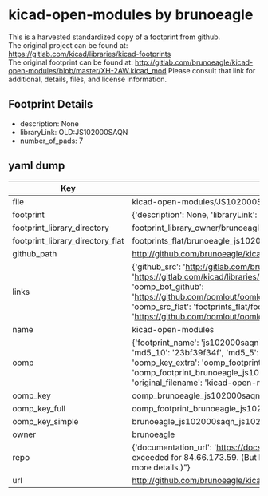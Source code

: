 # kicad-open-modules by brunoeagle  
This is a harvested standardized copy of a footprint from github.  
The original project can be found at:  
https://gitlab.com/kicad/libraries/kicad-footprints  
The original footprint can be found at:
http://gitlab.com/brunoeagle/kicad-open-modules/blob/master/XH-2AW.kicad_mod
Please consult that link for additional, details, files, and license information.  
## Footprint Details
* description: None  
* libraryLink: OLD:JS102000SAQN  
* number_of_pads: 7  
## yaml dump  
| Key | Value |  
| --- | --- |  
| file | kicad-open-modules/JS102000SAQN.kicad_mod |  
| footprint | {'description': None, 'libraryLink': 'OLD:JS102000SAQN', 'number_of_pads': 7} |  
| footprint_library_directory | footprint_library_owner/brunoeagle_kicad-open-modules |  
| footprint_library_directory_flat | footprints_flat/brunoeagle_js102000saqn_js102000saqn/working |  
| github_path | http://github.com/brunoeagle/kicad-open-modules/blob/master/JS102000SAQN.kicad_mod |  
| links | {'github_src': 'http://gitlab.com/brunoeagle/kicad-open-modules/blob/master/XH-2AW.kicad_mod', 'github_src_repo': 'https://gitlab.com/kicad/libraries/kicad-footprints', 'oomp_bot': 'footprints/brunoeagle_js102000saqn_js102000saqn/working', 'oomp_bot_github': 'https://github.com/oomlout/oomlout_oomp_footprint_bot/tree/main/footprints/brunoeagle_js102000saqn_js102000saqn/working', 'oomp_src_flat': 'footprints_flat/footprints_flat/brunoeagle_js102000saqn_js102000saqn/working', 'oomp_src_flat_github': 'https://github.com/oomlout/oomlout_oomp_footprint_src/tree/main/footprints_flat/brunoeagle_js102000saqn_js102000saqn/working'} |  
| name | kicad-open-modules |  
| oomp | {'footprint_name': 'js102000saqn', 'library_name': 'js102000saqn_kicad_mod', 'md5': '23bf39f34f9bfa138f01c983a08e31a0', 'md5_10': '23bf39f34f', 'md5_5': '23bf3', 'md5_6': '23bf39', 'oomp_key': 'oomp_brunoeagle_js102000saqn_js102000saqn', 'oomp_key_extra': 'oomp_footprint_brunoeagle_js102000saqn_js102000saqn', 'oomp_key_full': 'oomp_footprint_brunoeagle_js102000saqn_js102000saqn_23bf39', 'oomp_key_simple': 'brunoeagle_js102000saqn_js102000saqn', 'original_filename': 'kicad-open-modules/JS102000SAQN.kicad_mod', 'owner_name': 'brunoeagle'} |  
| oomp_key | oomp_brunoeagle_js102000saqn_js102000saqn |  
| oomp_key_full | oomp_footprint_brunoeagle_js102000saqn_js102000saqn |  
| oomp_key_simple | brunoeagle_js102000saqn_js102000saqn |  
| owner | brunoeagle |  
| repo | {'documentation_url': 'https://docs.github.com/rest/overview/resources-in-the-rest-api#rate-limiting', 'message': "API rate limit exceeded for 84.66.173.59. (But here's the good news: Authenticated requests get a higher rate limit. Check out the documentation for more details.)"} |  
| url | http://github.com/brunoeagle/kicad-open-modules |  

